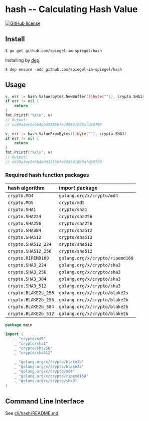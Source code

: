 # hash -- Calculating Hash Value

[![GitHub license](https://img.shields.io/badge/license-MIT-blue.svg)](https://raw.githubusercontent.com/spiegel-im-spiegel/hash/master/LICENSE)

## Install

```
$ go get github.com/spiegel-im-spiegel/hash
```

Installing by [dep].

```
$ dep ensure -add github.com/spiegel-im-spiegel/hash
```

## Usage

```go
v, err := hash.Value(bytes.NewBuffer([]byte("")), crypto.SHA1)
if err != nil {
    return
}
fmt.Printf("%x\n", v)
// Output:
// da39a3ee5e6b4b0d3255bfef95601890afd80709
```

```go
v, err := hash.ValueFromBytes([]byte(""), crypto.SHA1)
if err != nil {
    return
}
fmt.Printf("%x\n", v)
// Output:
// da39a3ee5e6b4b0d3255bfef95601890afd80709
```

### Required hash function packages

| hash algorithm | import package |
|:---------------|:---------------|
| `crypto.MD4`         | `golang.org/x/crypto/md4` |
| `crypto.MD5`         | `crypto/md5` |
| `crypto.SHA1`        | `crypto/sha1` |
| `crypto.SHA224`      | `crypto/sha256` |
| `crypto.SHA256`      | `crypto/sha256` |
| `crypto.SHA384`      | `crypto/sha512` |
| `crypto.SHA512`      | `crypto/sha512` |
| `crypto.SHA512_224`  | `crypto/sha512` |
| `crypto.SHA512_256`  | `crypto/sha512` |
| `crypto.RIPEMD160`   | `golang.org/x/crypto/ripemd160` |
| `crypto.SHA3_224`    | `golang.org/x/crypto/sha3` |
| `crypto.SHA3_256`    | `golang.org/x/crypto/sha3` |
| `crypto.SHA3_384`    | `golang.org/x/crypto/sha3` |
| `crypto.SHA3_512`    | `golang.org/x/crypto/sha3` |
| `crypto.BLAKE2s_256` | `golang.org/x/crypto/blake2s` |
| `crypto.BLAKE2b_256` | `golang.org/x/crypto/blake2b` |
| `crypto.BLAKE2b_384` | `golang.org/x/crypto/blake2b` |
| `crypto.BLAKE2b_512` | `golang.org/x/crypto/blake2b` |

```go
package main

import (
	_ "crypto/md5"
	_ "crypto/sha1"
	_ "crypto/sha256"
	_ "crypto/sha512"

	_ "golang.org/x/crypto/blake2b"
	_ "golang.org/x/crypto/blake2s"
	_ "golang.org/x/crypto/md4"
	_ "golang.org/x/crypto/ripemd160"
	_ "golang.org/x/crypto/sha3"
)
```


## Command Line Interface

See [cli/hash/README.md](cli/hash/README.md)

[hash]: https://github.com/spiegel-im-spiegel/hash "spiegel-im-spiegel/hash: Calculating Hash Value"
[dep]: https://github.com/golang/dep "golang/dep: Go dependency management tool"
